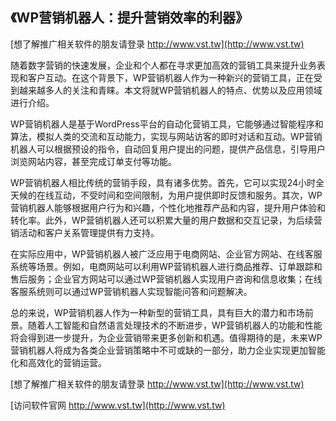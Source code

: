 ## **《WP营销机器人：提升营销效率的利器》**

[想了解推广相关软件的朋友请登录 http://www.vst.tw](http://www.vst.tw)

随着数字营销的快速发展，企业和个人都在寻求更加高效的营销工具来提升业务表现和客户互动。在这个背景下，WP营销机器人作为一种新兴的营销工具，正在受到越来越多人的关注和青睐。本文将就WP营销机器人的特点、优势以及应用领域进行介绍。

WP营销机器人是基于WordPress平台的自动化营销工具，它能够通过智能程序和算法，模拟人类的交流和互动能力，实现与网站访客的即时对话和互动。WP营销机器人可以根据预设的指令，自动回复用户提出的问题，提供产品信息，引导用户浏览网站内容，甚至完成订单支付等功能。

WP营销机器人相比传统的营销手段，具有诸多优势。首先，它可以实现24小时全天候的在线互动，不受时间和空间限制，为用户提供即时反馈和服务。其次，WP营销机器人能够根据用户行为和兴趣，个性化地推荐产品和内容，提升用户体验和转化率。此外，WP营销机器人还可以积累大量的用户数据和交互记录，为后续营销活动和客户关系管理提供有力支持。

在实际应用中，WP营销机器人被广泛应用于电商网站、企业官方网站、在线客服系统等场景。例如，电商网站可以利用WP营销机器人进行商品推荐、订单跟踪和售后服务；企业官方网站可以通过WP营销机器人实现用户咨询和信息收集；在线客服系统则可以通过WP营销机器人实现智能问答和问题解决。

总的来说，WP营销机器人作为一种新型的营销工具，具有巨大的潜力和市场前景。随着人工智能和自然语言处理技术的不断进步，WP营销机器人的功能和性能将会得到进一步提升，为企业营销带来更多创新和机遇。值得期待的是，未来WP营销机器人将成为各类企业营销策略中不可或缺的一部分，助力企业实现更加智能化和高效化的营销运营。

[想了解推广相关软件的朋友请登录 http://www.vst.tw](http://www.vst.tw)


[访问软件官网 http://www.vst.tw](http://www.vst.tw)
